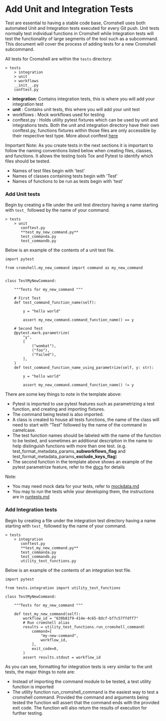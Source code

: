 # Add Unit and Integration Tests

Test are essential to having a stable code base, Cromshell uses both automated Unit and 
Integration tests executed for every Git push. Unit tests normally test individual 
functions in Cromshell while Integration tests will test the functionality of large 
segments of the tool such as a subcommand. This document will cover the process
of adding tests for a new Cromshell subcommand. 

All tests for Cromshell are within the `tests` directory:

    > tests
        > integration
        > unit
        > workflows
        __init__.py
        conftest.py 

- **integration**: Contains integration tests, this is where you will add your integration test
- **unit** : Contains unit tests, this where you will add your unit test
- workflows : Mock workflows used for testing 
- conftest.py : Holds utility pytest fixtures which can be used by unit and integrations tests. Both the unit and integration directory have their own conftest.py, functions fixtures within those files are only accessible by their respective test type. More about conftest [here](https://docs.pytest.org/en/6.2.x/fixture.html)

Important Note: As you create tests in the next sections it is important to follow the naming 
conventions listed below when creating files, classes, and functions. 
It allows the testing tools Tox and Pytest to identify which files should be tested. 
- Names of test files begin with 'test'
- Names of classes containing tests begin with 'Test'
- Names of functions to be run as tests begin with 'test'

### Add Unit tests

Begin by creating a file under the unit test directory having a name starting 
with `test_` followed by the name of your command. 


    > tests
        > unit
           conftest.py
           **test_my_new_command.py**
           test_commanda.py
           test_commandb.py


Below is an example of the contents of a unit test file. 

    import pytest
    
    from cromshell.my_new_command import command as my_new_command
    
    
    class TestMyNewCommand:
        
        """Tests for my_new_command """
    
        # First Test
        def test_command_function_name(self):
    
            y = "hello world"
    
            assert my_new_command.command_function_name() == y
        
        # Second Test
        @pytest.mark.parametrize(        
            "y",
            [
                ("wombat"),
                ("foo"),
                ("Failed"),
            ],
        )
        def test_command_function_name_using_parametrize(self, y: str):
    
            y = "hello world"
    
            assert my_new_command.command_function_name() != y


There are some key things to note in the template above:
- Pytest is imported to use pytest features such as parametrizing a test function, 
and creating and importing fixtures. 
- The command being tested is also imported. 
- A class is created to house all tests functions, the name of the class will need to 
start with “Test” followed by the name of the command in camelcase.
- The test function names should be labeled with the name of the function to be tested, 
and sometimes an additional description in the name to help distinguish functions with 
more than one test. (e.g. test_format_metadata_params_**subworkflows_flag** and 
test_format_metadata_params_**exclude_keys_flag**)
- The second function in the template above shows an example of the pytest parametrize 
feature, refer to the [docs](https://docs.pytest.org/en/6.2.x/parametrize.html) for details

Note:
- You may need mock data for your tests, refer to [mockdata.md](../docs/mockdata.md)
- You may to run the tests while your developing them, the instructions are in [runtests.md](../docs/runtests.md) 

### Add Integration tests

Begin by creating a file under the integration test directory having a name starting 
with `test_` followed by the name of your command. 

    > tests
        > integration
           conftest.py
           **test_my_new_command.py**
           test_commanda.py
           test_commandb.py
           utility_test_functions.py


Below is an example of the contents of an integration test file. 


    import pytest
    
    from tests.integration import utility_test_functions
    
    class TestMyNewCommand:
        
        """Tests for my_new_command """
    
        def test_my_new_command(self):
            workflow_id = "639b81f9-414e-4c65-8dcf-bf7c57ffdff7"
            # Run cromshell alias
            results = utility_test_functions.run_cromshell_command(
                command=[
                    "my-new-command",
                    workflow_id,
                ],
                exit_code=0,
            )
            assert results.stdout = workflow_id

        


As you can see, formatting for integration tests is very similar to the unit tests, 
the major things to note are:
- Instead of importing the command module to be tested, a test utility function is imported
- The utility function run_cromshell_command is the easiest way to test a cromshell 
command. Provided the command and arguments being tested the function will assert that 
the command ends with the provided exit code. The function will also return the results 
of execution for further testing. 

